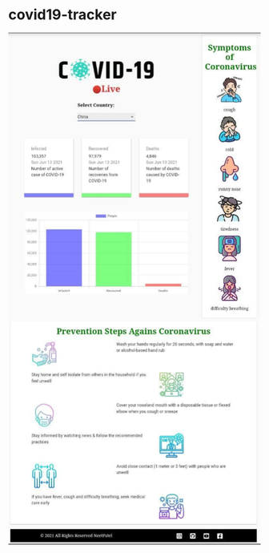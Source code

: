 # covid19-tracker

<center><a href="/"> <img src="https://github.com/PatelNeet/covid19-tracker/blob/main/src/images/websiteview.jpg"> </a></center>
